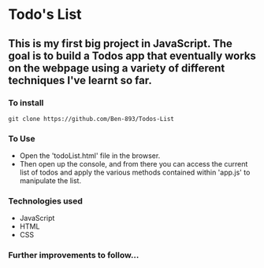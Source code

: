 # Todo's List

## This is my first big project in JavaScript. The goal is to build a Todos app that eventually works on the webpage using a variety of different techniques I've learnt so far.

### To install
```
git clone https://github.com/Ben-893/Todos-List
```
### To Use

- Open the 'todoList.html' file in the browser. 
- Then open up the console, and from there you can access the current list of todos and apply the various methods contained within 'app.js' to manipulate the list.

### Technologies used
- JavaScript 
- HTML
- CSS

### Further improvements to follow...

